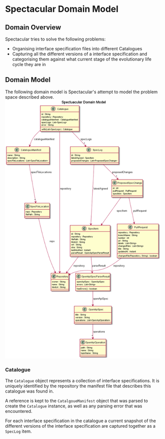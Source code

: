 # Spectacular Domain Model
## Domain Overview
Spectacular tries to solve the following problems:
- Organising interface specification files into different Catalogues
- Capturing all the different versions of a interface specification and categorising them against what current stage of the evolutionary life cycle they are in

## Domain Model
The following domain model is Spectacular's attempt to model the problem space described above.
![domain model diagram](diagrams/domain-model.png)

### Catalogue
The `Catalogue` object represents a collection of interface specifications.
It is uniquely identified by the repository the manifest file that describes this catalogue was found in.

A reference is kept to the `CatalgoueManifest` object that was parsed to create the `Catalogue` instance, as well as any parsing error that was encountered.

For each interface specification in the catalogue a current snapshot of the different versions of the interface specification are captured together as a `SpecLog` item.
